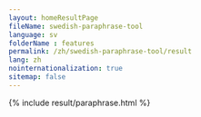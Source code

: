 ```yaml
---
layout: homeResultPage
fileName: swedish-paraphrase-tool
language: sv    
folderName : features
permalink: /zh/swedish-paraphrase-tool/result
lang: zh
nointernationalization: true
sitemap: false
---
```

{% include result/paraphrase.html %}

<script src="/js/result/paraprashing.js" data-foldername="{{page.folderName}}" data-lang="{{page.lang}}"></script>